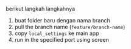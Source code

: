berikut langkah langkahnya

1. buat folder baru dengan nama branch
2. pull the branch name (`feature/branch-name`)
3. copy `local_settings` ke main app
4. run in the specified port using screen
